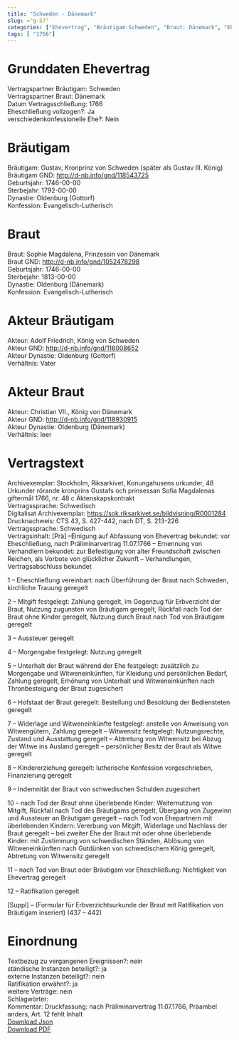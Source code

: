 ```yaml
---
title: "Schweden - Dänemark"
slug: ="g-57"
categories: ["Ehevertrag", "Bräutigam:Schweden", "Braut: Dänemark", "Eheschließung vollzogen?:Ja", "verschiedenkonfessionelle Ehe?:Nein", "Dynastie Bräutigam:Oldenburg (Gottorf)", "Akteur Bräutigam:Adolf Friedrich, König von Schweden", "Akteur Braut:Christian VII., König von Dänemark", "Textbezug?:nein", "Ständisch?:ja", "Ratifikation?:ja", "Sonstiges?:nein", "Bräutigam:Schweden", "Braut: Dänemark"]
tags: [ "1766"]
---
```

<!--more-->

# Grunddaten Ehevertrag

Vertragspartner Bräutigam: Schweden<br>
Vertragspartner Braut: Dänemark<br>
Datum Vertragsschließung: 1766<br>
Eheschließung vollzogen?: Ja<br>
verschiedenkonfessionelle Ehe?: Nein<br>
# Bräutigam

Bräutigam: Gustav, Kronprinz von Schweden (später als Gustav III. König)<br>
Bräutigam GND: http://d-nb.info/gnd/118543725<br>
Geburtsjahr: 1746-00-00<br>
Sterbejahr: 1792-00-00<br>
Dynastie: Oldenburg (Gottorf)<br>
Konfession: Evangelisch-Lutherisch<br>
# Braut

Braut: Sophie Magdalena, Prinzessin von Dänemark<br>
Braut GND: http://d-nb.info/gnd/1052478298<br>
Geburtsjahr: 1746-00-00<br>
Sterbejahr: 1813-00-00<br>
Dynastie: Oldenburg (Dänemark)<br>
Konfession: Evangelisch-Lutherisch<br>
# Akteur Bräutigam

Akteur: Adolf Friedrich, König von Schweden<br>
Akteur GND: http://d-nb.info/gnd/116008652<br>
Akteur Dynastie: Oldenburg (Gottorf)<br>
Verhältnis: Vater<br>
# Akteur Braut

Akteur: Christian VII., König von Dänemark<br>
Akteur GND: http://d-nb.info/gnd/118930915<br>
Akteur Dynastie: Oldenburg (Dänemark)<br>
Verhältnis: leer<br>
# Vertragstext

Archivexemplar: Stockholm, Riksarkivet, Konungahusens urkunder, 48 Urkunder rörande kronprins Gustafs och prinsessan Sofia Magdalenas giftermål 1766, nr. 48 c Äktenskapskontrakt<br>
Vertragssprache: Schwedisch<br>
Digitalisat Archivexemplar: https://sok.riksarkivet.se/bildvisning/R0001284<br>
Drucknachweis: CTS 43, S. 427-442, nach DT, S. 213-226<br>
Vertragssprache: Schwedisch<br>
Vertragsinhalt: [Prä] –Einigung auf Abfassung von Ehevertrag bekundet: vor Eheschließung, nach Präliminarvertrag 11.07.1766 – Ernennung von Verhandlern bekundet: zur Befestigung von alter Freundschaft zwischen Reichen, als Vorbote von glücklicher Zukunft – Verhandlungen, Vertragsabschluss bekundet

1 – Eheschließung vereinbart: nach Überführung der Braut nach Schweden, kirchliche Trauung geregelt

2 – Mitgift festgelegt: Zahlung geregelt, im Gegenzug für Erbverzicht der Braut, Nutzung zugunsten von Bräutigam geregelt, Rückfall nach Tod der Braut ohne Kinder geregelt, Nutzung durch Braut nach Tod von Bräutigam geregelt

3 – Aussteuer geregelt

4 – Morgengabe festgelegt: Nutzung geregelt

5 – Unterhalt der Braut während der Ehe festgelegt: zusätzlich zu Morgengabe und Witweneinkünften, für Kleidung und persönlichen Bedarf, Zahlung geregelt, Erhöhung von Unterhalt und Witweneinkünften nach Thronbesteigung der Braut zugesichert

6 – Hofstaat der Braut geregelt: Bestellung und Besoldung der Bediensteten geregelt

7 – Widerlage und Witweneinkünfte festgelegt: anstelle von Anweisung von Witwengütern, Zahlung geregelt – Witwensitz festgelegt: Nutzungsrechte, Zustand und Ausstattung geregelt – Abtretung von Witwensitz bei Abzug der Witwe ins Ausland geregelt – persönlicher Besitz der Braut als Witwe geregelt

8 – Kindererziehung geregelt: lutherische Konfession vorgeschrieben, Finanzierung geregelt

9 – Indemnität der Braut von schwedischen Schulden zugesichert

10 – nach Tod der Braut ohne überlebende Kinder: Weiternutzung von Mitgift, Rückfall nach Tod des Bräutigams geregelt, Übergang von Zugewinn und Aussteuer an Bräutigam geregelt – nach Tod von Ehepartnern mit überlebenden Kindern: Vererbung von Mitgift, Widerlage und Nachlass der Braut geregelt – bei zweiter Ehe der Braut mit oder ohne überlebende Kinder: mit Zustimmung von schwedischen Ständen, Ablösung von Witweneinkünften nach Gutdünken von schwedischem König geregelt, Abtretung von Witwensitz geregelt

11 – nach Tod von Braut oder Bräutigam vor Eheschließung: Nichtigkeit von Ehevertrag geregelt

12 – Ratifikation geregelt

[Suppl] – (Formular für Erbverzichtsurkunde der Braut mit Ratifikation von Bräutigam inseriert) (437 – 442)
<br>
# Einordnung

Textbezug zu vergangenen Ereignissen?: nein<br>
ständische Instanzen beteiligt?: ja<br>
externe Instanzen beteiligt?: nein<br>
Ratifikation erwähnt?: ja<br>
weitere Verträge: nein<br>
Schlagwörter: <br>
Kommentar: Druckfassung: nach Präliminarvertrag 11.07.1766, Präambel anders, Art. 12 fehlt Inhalt<br>
[Download Json](/vertraege/vertrag-57.json)<br>
[Download PDF](/vertraege/v128.pdf)